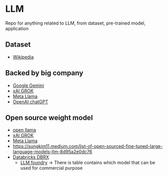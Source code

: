# LLM
Repo for anything related to LLM, from dataset, pre-trained model, application


## Dataset
* [Wikipedia](https://en.wikipedia.org/ "The Free Encyclopedia")
## Backed by big company
* [Google Gemini](https://github.com/google-gemini/cookbook)
* [xAI GROK](https://github.com/xai-org/grok-1)
* [Meta Llama](https://github.com/meta-llama)
* [OpenAI chatGPT](https://github.com/openai/openai-cookbook)

## Open source weight model
* [open llama](https://github.com/openlm-research/open_llama)
* [xAI GROK](https://github.com/xai-org/grok-1)
* [Meta Llama](https://github.com/meta-llama)
* https://sungkim11.medium.com/list-of-open-sourced-fine-tuned-large-language-models-llm-8d95a2e0dc76
* [Databricks DBRX](https://github.com/databricks/dbrx)
	* [LLM foundry](https://github.com/mosaicml/llm-foundry) -> There is table contains which model that can be used for commercial purpose